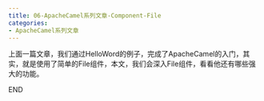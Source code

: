 ```yaml
---
title: 06-ApacheCamel系列文章-Component-File
categories: 
- ApacheCamel系列文章
---
```

上面一篇文章，我们通过HelloWord的例子，完成了ApacheCamel的入门，其实，就是使用了简单的File组件，本文，我们会深入File组件，看看他还有哪些强大的功能。



END